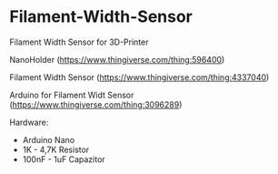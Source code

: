 # Filament-Width-Sensor
Filament Width Sensor for 3D-Printer

NanoHolder (https://www.thingiverse.com/thing:596400)

Filament Width Sensor (https://www.thingiverse.com/thing:4337040)

Arduino for Filament Widt Sensor (https://www.thingiverse.com/thing:3096289)

Hardware:
- Arduino Nano
- 1K - 4,7K Resistor
- 100nF - 1uF Capazitor
